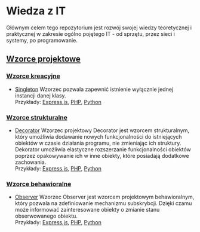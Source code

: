 # Wiedza z IT
Głównym celem tego repozytorium jest rozwój swojej wiedzy teoretycznej i praktycznej w zakresie ogólno pojętego IT - od sprzętu, przez sieci i systemy, po programowanie.
## [Wzorce projektowe](/Design-patterns)
### [Wzorce kreacyjne](/Design-patterns/Creational-Design-Patterns)
* [Singleton](/Design-patterns/Creational-Design-Patterns/Singleton) Wzorzec pozwala zapewnić istnienie wyłącznie jednej instancji danej klasy.  
Przykłady: [Express.js](/Design-patterns/Creational-Design-Patterns/Singleton/Example/express.js), [PHP](/Design-patterns/Creational-Design-Patterns/Singleton/Example/php), [Python](/Design-patterns/Creational-Design-Patterns/Singleton/Example/python)

### [Wzorce strukturalne](/Design-patterns/Structural-Design-Patterns)
* [Decorator](/Design-patterns/Structural-Design-Patterns/Decorator) Wzorzec projektowy Decorator jest wzorcem strukturalnym, który umożliwia dodawanie nowych funkcjonalności do istniejących obiektów w czasie działania programu, nie zmieniając ich struktury. Dekorator umożliwia elastyczne rozszerzanie funkcjonalności obiektów poprzez opakowywanie ich w inne obiekty, które posiadają dodatkowe zachowania.  
Przykłady: [Express.js](/Design-patterns/Structural-Design-Patterns/Decorator/Example/express.js), [PHP](/Design-patterns/Structural-Design-Patterns/Decorator/Example/php), [Python](/Design-patterns/Structural-Design-Patterns/Decorator/Example/python)

### [Wzorce behawioralne](/Design-patterns/Behavioral-Design-Patterns)
* [Observer](/Design-patterns/Behavioral-Design-Patterns/Observer) Wzorzec Observer jest wzorcem projektowym behawioralnym, który pozwala na zdefiniowanie mechanizmu subskrybcji. Dzięki czamu może informować zainteresowane obiekty o zmianie stanu obserwowanego obiektu.  
Przykłady: [Express.js](/Design-patterns/Behavioral-Design-Patterns/Observer/Example/express.js), [PHP](/Design-patterns/Behavioral-Design-Patterns/Observer/Example/php), [Python](/Design-patterns/Behavioral-Design-Patterns/Observer/Example/python)